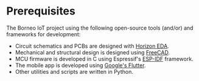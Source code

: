 # Prerequisites

The Borneo IoT project using the following open-source tools (and/or) and frameworks for development:

* Circuit schematics and PCBs are designed with [Horizon EDA](https://horizon-eda.org).
* Mechanical and structural design is designed using [FreeCAD](https://www.freecad.org).
* MCU firmware is developed in C using Espressif's [ESP-IDF](https://github.com/espressif/esp-idf) framework.
* The mobile app is developed using [Google's Flutter](https://flutter.dev/).
* Other utilities and scripts are written in Python.